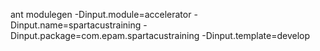 ant modulegen -Dinput.module=accelerator -Dinput.name=spartacustraining -Dinput.package=com.epam.spartacustraining -Dinput.template=develop